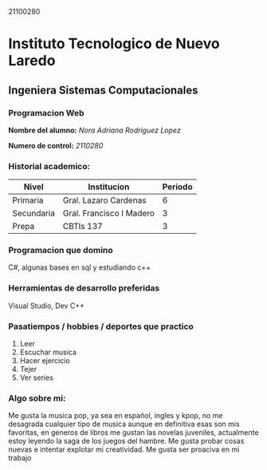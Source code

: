 21100280

# Instituto Tecnologico de Nuevo Laredo  
## Ingeniera Sistemas Computacionales
### Programacion Web

**Nombre del alumno:** *Nora Adriana Rodriguez Lopez*

**Numero de control:** *2110280*

### Historial academico:

|Nivel  | Institucion  | Periodo        |
|---------|--------------|---------|
|Primaria    |     Gral. Lazaro Cardenas   |    6   |
|Secundaria     |  Gral. Francisco I Madero         |   3  |
| Prepa   |     CBTIs 137     |     3      |

### Programacion que domino
C#, algunas bases en sql y estudiando c++

### Herramientas de desarrollo preferidas  
Visual Studio, Dev C++

### Pasatiempos / hobbies / deportes que practico
1. Leer
2. Escuchar musica
3. Hacer ejercicio
4. Tejer
5. Ver series

### Algo sobre mi:
Me gusta la musica pop, ya sea en español, ingles y kpop, no me desagrada cualquier tipo de musica aunque en definitiva esas son mis favoritas, en generos de libros me gustan las novelas juveniles, actualmente estoy leyendo la saga de los juegos del hambre. Me gusta probar cosas nuevas e intentar explotar mi creatividad.
Me gusta ser proaciva en mi trabajo